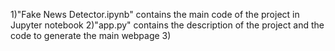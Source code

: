 1)"Fake News Detector.ipynb" contains the main code of the project in Jupyter notebook
2)"app.py" contains the description of the project and the code to generate the main webpage
3)
